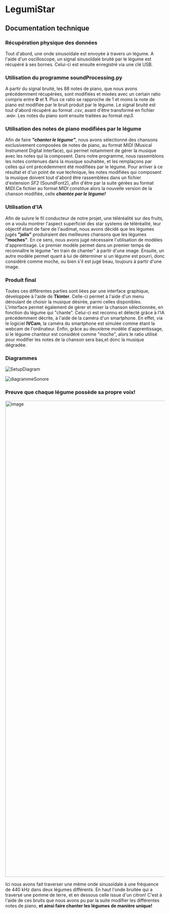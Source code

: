 ﻿# LegumiStar


## Documentation technique 

### Récupération physique des données

Tout d'abord, une onde sinusoïdale est envoyée à travers un légume. A l'aide d'un oscilloscope, un signal sinusoïdale bruité par le légume est récupéré à ses bornes. Celui-ci est ensuite enregistré via une clé USB.

### Utilisation du programme soundProcessing.py

A partir du signal bruité, les 88 notes de piano, que nous avons précédemment récupérées, sont modifiées et mixées avec un certain ratio compris entre **0** et **1**. Plus ce ratio se rapproche de 1 et moins la note de piano est modifiée par le bruit produit par le légume. 
Le signal bruité est tout d'abord récupéré au format *.csv*, avant d'être transformé en fichier *.wav*. Les notes du piano sont ensuite traitées au format *mp3*.

### Utilisation des notes de piano modifiées par le légume

Afin de faire ***"chanter le légume"***, nous avons sélectionné des chansons exclusivement composées de notes de piano, au format *MIDI* (Musical Instrument Digital Interface), qui permet notamment de gérer la musique avec les notes qui la composent. Dans notre programme, nous rassemblons les notes contenues dans la musique souhaitée, et les remplaçons par celles qui ont précédemment été modifiées par le légume. Pour arriver à ce résultat et d'un point de vue technique, les notes modifiées qui composent la musique doivent tout d'abord être rassemblées dans un fichier d'extension *SF2* (SoundFont2), afin d'être par la suite gérées au format *MIDI*.Ce fichier au format *MIDI* constitue alors la nouvelle version de la chanson modifiée, celle ***chantée par le légume!***

### Utilisation d'IA

Afin de suivre le fil conducteur de notre projet, une téléréalité sur des fruits, on a voulu montrer l'aspect superficiel des star systems de téléréalité, leur objectif étant de faire de l'audimat, nous avons décidé que les légumes jugés **"jolis"** produiraient des meilleures chansons que les légumes **"moches"**. En ce sens, nous avons jugé nécessaire l'utilisation de modèles d'apprentisage. 
Le premier modèle permet dans un premier temps de reconnaître le légume "en train de chanter" à partir d'une image. Ensuite, un autre modèle permet quant à lui de déterminer si un légume est pourri, donc considéré comme moche, ou bien s'il est jugé beau, toujours à partir d'une image. 

### Produit final

Toutes ces différentes parties sont liées par une interface graphique, développée à l'aide de **Tkinter**. Celle-ci permet à l'aide d'un menu déroulant de choisir la musique désirée, parmi celles disponibles. L'interface permet également de gérer et mixer la chanson sélectionnée, en fonction du légume qui "chante". Celui-ci est reconnu et détecté grâce à l'IA précédemment décrite, à l'aide de la caméra d'un smartphone. En effet, via le logiciel **IVCam**, la caméra du smartphone est simulée comme étant la webcam de l'ordinateur. Enfin, grâce au deuxième modèle d'apprentissage, si le légume chanteur est considéré comme "moche", alors le ratio utilisé pour modifier les notes de la chanson sera bas,et donc la musique dégradée.

### Diagrammes

![SetupDiagram](https://github.com/JustineJoigneau/LegumiStar/assets/23200652/da9602f7-1198-4488-b1d2-ef1f048d09a3)

![diagrammeSonore](https://github.com/Phoenesis/LegumiStar/assets/23200652/20699e24-d00a-4499-a2be-2a356f046da0)

### Preuve que chaque légume possède sa propre voix!

<img width="1499" alt="image" src="https://github.com/Phoenesis/LegumiStar/assets/23200652/d468e915-1ee5-47cd-980f-0562372c376b">

Ici nous avons fait traverser une même onde sinusoïdale à une fréquence de 440 kHz dans deux légumes différents. En haut l'onde bruitée qui a traversé une pomme de terre, et en dessous celle issue d'un citron! 
C'est à l'aide de ces bruits que nous avons pu par la suite modifier les différentes notes de piano, **et ainsi faire chanter les légumes de manière unique!**
